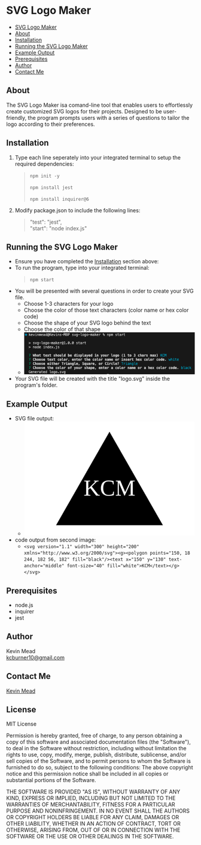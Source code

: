 # SVG Logo Maker


  - [SVG Logo Maker](#svg-logo-maker)
  - [About](#about)
  - [Installation](#installation)
  - [Running the SVG Logo Maker](#running-the-svg-logo-maker)
  - [Example Output](#example-output)
  - [Prerequisites](#prerequisites)
  - [Author](#author)
  - [Contact Me](#contact-me)

## About
The SVG Logo Maker isa comand-line tool that enables users to effortlessly create customized SVG logos for their projects.  Designed to be user-friendly, the program prompts users with a series of questions to tailor the logo according to their preferences.

## Installation
1. Type each line seperately into your integrated terminal to setup the required dependencies:
    > `npm init -y`
    >
    > `npm install jest`
    >
    > `npm install inquirer@6`

2. Modify package.json to include the following lines:
    > "test": "jest", </br>
   > "start": "node index.js"

## Running the SVG Logo Maker
  
  - Ensure you have completed the [Installation](#installation) section above:
  - To run the program, type into your integrated terminal:
     > ` npm start `
  - You will be presented with several questions in order to create your SVG file.
    - Choose 1-3 characters for your logo
    - Choose the color of those text characters (color name or hex color code)
    - Choose the shape of your SVG logo behind the text
    - Choose the color of that shape
    - ![Alt text](/screenshots/ExampleRunthrough.png)
- Your SVG file will be created with the title "logo.svg" inside the program's folder.

## Example Output

  - SVG file output:
    - ![Alt text](/logo.svg)
  - code output from second image:
    - `<svg version="1.1" width="300" height="200" xmlns="http://www.w3.org/2000/svg"><g><polygon points="150, 18 244, 182 56, 182" fill="black"/><text x="150" y="130" text-anchor="middle" font-size="40" fill="white">KCM</text></g></svg>`


## Prerequisites
- node.js
- inquirer
- jest

## Author
Kevin Mead </br>
kcburner10@gmail.com

## Contact Me
[Kevin Mead](https://kcmead.github.io/project_portfolio/)

## License

MIT License

Permission is hereby granted, free of charge, to any person obtaining a copy
of this software and associated documentation files (the "Software"), to deal
in the Software without restriction, including without limitation the rights
to use, copy, modify, merge, publish, distribute, sublicense, and/or sell
copies of the Software, and to permit persons to whom the Software is
furnished to do so, subject to the following conditions:
The above copyright notice and this permission notice shall be included in all
copies or substantial portions of the Software.


THE SOFTWARE IS PROVIDED "AS IS", WITHOUT WARRANTY OF ANY KIND, EXPRESS OR
IMPLIED, INCLUDING BUT NOT LIMITED TO THE WARRANTIES OF MERCHANTABILITY,
FITNESS FOR A PARTICULAR PURPOSE AND NONINFRINGEMENT. IN NO EVENT SHALL THE
AUTHORS OR COPYRIGHT HOLDERS BE LIABLE FOR ANY CLAIM, DAMAGES OR OTHER
LIABILITY, WHETHER IN AN ACTION OF CONTRACT, TORT OR OTHERWISE, ARISING FROM,
OUT OF OR IN CONNECTION WITH THE SOFTWARE OR THE USE OR OTHER DEALINGS IN THE
SOFTWARE.
